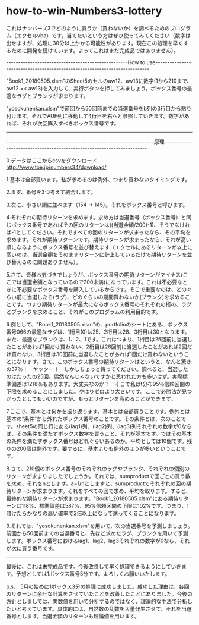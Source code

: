 # how-to-win-Numbers3-lottery
これはナンバーズ3でどのように買うか（買わないか）を調べるためのプログラム（エクセルvba）です。当てたいという方はぜひ使ってみてください（数字は出せますが、処理に30分以上かかる可能性があります。現在この処理を早くするために開発を続けています。よってこれはまだ完成品ではありません）。

---------------------------------------------------How to use---------------------------------------------------------------------------

"Book1_20180505.xlsm"のSheet5のセルのaw12、aw13に数字(1から210まで、aw12 =< aw13)を入力して、実行ボタンを押してみましょう。ボックス番号の最適なラグとブランクが求まります。

"yosokuhenkan.xlsm"で前回から50回前までの当選番号をb列の3行目から貼り付けます。それでAUF列に移動して4行目を右へと参照していきます。数字があれば、それが次回購入すべきボックス番号です。

----------------------------------------------------------------------------------------------------------------------------------------

--------------------------------------------------------------原理----------------------------------------------------------------------

0.データはここからcsvをダウンロード　http://www.toe.jp/numbers34/download/

1.基本は全部買います。私が求めるのは例外、つまり買わないタイミングです。

2.まず、番号を3つ考えて結合します。

3.次に、小さい順に並べます（154 → 145）。それをボックス番号と呼びます。

4.それぞれの期待リターンを求めます。求め方は当選番号（ボックス番号）と同じボックス番号であればその回のリターンは((当選金額/200)-1)、そうでなければ-1としてください。それですべての回のリターンが求まったなら、その平均を求めます。それが期待リターンです。期待リターンが求まったなら、それが高い順になるようにボックス番号を並び替えます（エクセルにあるリターンが以上に高いのは、当選金額をそのままリターンに計上しているだけで期待リターンを並び替えるのに問題ありません）。

5.さて、皆様お気づきでしょうが、ボックス番号の期待リターンがマイナス(ここでは当選金額となっているので200未満)になっています。これは不必要なときに不必要なボックス番号を購入しているからです。そこで重要なのは、どのぐらい前に当選したら(ラグ)、どのぐらいの期間買わないか(ブランク)を求めることです。つまり期待リターンが最大になるボックス番号のそれぞれの桁の、ラグとブランクを求めること、それがこのプログラムの利用目的です。

6.例として、"Book1_20180505.xlsm"の、portfolioのシートにある、ボックス番号066の最適なラグは、1桁目(0)は25、2桁目は28、3桁目は30となります。また、最適なブランクは、1、2、1です。これはつまり、1桁目は25回前に当選したことがあれば1回だけ買わない、2桁目は28回前に当選したことがあれば2回だけ買わない、3桁目は30回前に当選したことがあれば1回だけ買わないということになります。さて、このボックス番号の期待リターンはというと、なんと驚きの37％！　ヤッター！　しかしちょっと待ってください。調べると、当選したのはたったの25回。偶然なんじゃないですかと思われた方も多いはず。実際標準偏差は1218％もあります。大丈夫なのか？　そこで私はt分布95％信頼区間の下限を求めることにしました。やはりゼロより大きいです。ここで必勝法が見つかったとしてもいいのですが、もっとリターンを高めることができます。

7.ここで、基本とは何かを振り返ります。基本とは全部買うことです。例外とは基本の”条件”から外れたボックス番号のことです。その条件とは、次のことです。sheet5の同じ行にある(lag1)列、(lag2)列、(lag3)列それぞれの数字が0ならば、その条件を満たすボックス数字を買うこと、それが基本です。ではその基本の条件を満たすボックス番号はどれぐらいあるのか。平均としては10個です。残りの200個は例外です。要するに、基本よりも例外のほうが多いということです。

8.さて、210個のボックス番号のそれぞれのラグやブランク、それぞれの個別のリターンが求まりましたでしょうか。それでは、sumproductで回ごとの買う数を求め、それをnとします。a=1/nとしますと、sumproductでそれぞれの回の期待リターンが求まります。それをすべての回で求め、平均を取ります。すると、最終的な期待リターンが求まります。"Book1_20180505.xlsm"にある期待リターンは118%、標準偏差は587%、95%信頼区間の下限は102%です。つまり、1賭けたらかなりの高い確率で2倍以上になって還ってくることになります。

9.それでは、"yosokuhenkan.xlsm"を用いて、次の当選番号を予測しましょう。前回から50回前までの当選番号と、先ほど求めたラグ、ブランクを用いて予測します。ボックス番号におけるlag1、lag2、lag3それぞれの数字が0なら、それが次に買う番号です。

----------------------------------------------------------------------------------------------------------------------------------------

最後に、これは未完成品です。今後改良して早く処理できるようにしていきます。予想としては1ボックス番号5分です。よろしくお願いいたします。

p.s.　5月の始めに1ボックス3分の処理に成功しました。成功した理由は、各回のリターンに余計な計算をさせていたことを改善したことにありました。今後の方針としましては、実数値を用いて分析するのではなく、理論的な手法で分析したいと考えています。具体的には、自然数の乱数を大量発生させて、それを当選番号とします。当選金額のリターンも理論値を用います。
